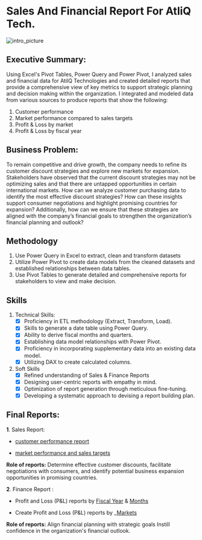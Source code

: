 # Sales And Financial Report For AtliQ Tech.

![intro_picture](https://github.com/user-attachments/assets/51aaee61-a52a-4b86-88ed-26a37ac3f341)

## Executive Summary:
Using Excel's Pivot Tables, Power Query and Power Pivot, I analyzed sales and financial data for AtilQ Technologies and created detailed reports that provide a comprehensive view of key metrics to support strategic planning and decision making within the organization. I integrated and modeled data from various sources to produce reports that show the following:
1. Customer performance
2. Market performance compared to sales targets
3. Profit & Loss by market
4. Profit & Loss by fiscal year

## Business Problem:

To remain competitive and drive growth, the company needs to refine its customer discount strategies and explore new markets for expansion. Stakeholders have observed that the current discount strategies may not be optimizing sales and that there are untapped opportunities in certain international markets. How can we analyze customer purchasing data to identify the most effective discount strategies? How can these insights support consumer negotiations and highlight promising countries for expansion? Additionally, how can we ensure that these strategies are aligned with the company’s financial goals to strengthen the organization’s financial planning and outlook?

## Methodology
1. Use Power Query in Excel to extract, clean and transform datasets 
2. Utilize Power Pivot to create data models from the cleaned datasets and established relationships between data tables.
3. Use Pivot Tables to generate detailed and comprehensive reports for stakeholders to view and make decision.

## Skills
1. Technical Skills:
   - [x]	Proficiency in ETL methodology (Extract, Transform, Load).
   - [x]	Skills to generate a date table using Power Query.
   - [x]	Ability to derive fiscal months and quarters.
   - [x]	Establishing data model relationships with Power Pivot.
   - [x]	Proficiency in incorporating supplementary data into an existing data model.
   - [x]	Utilizing DAX to create calculated columns.

2. Soft Skills
   - [x]	Refined understanding of Sales & Finance Reports
   - [x]	Designing user-centric reports with empathy in mind.
   - [x]	Optimization of report generation through meticulous fine-tuning.
   - [x]	Developing a systematic approach to devising a report building plan.

## Final Reports:
**1**. Sales Report:

  -  [customer performance report](https://github.com/profabubakar/AtilQ-Sales-And-Financial-Report/blob/main/Customer%20Performance%20Report.pdf)

- [market performance and sales targets](https://github.com/profabubakar/AtilQ-Sales-And-Financial-Report/blob/main/Market%20Performance%20vs%20Target%20Report.pdf)


**Role of reports:** Determine effective customer discounts, facilitate negotiations with consumers, and identify potential business expansion opportunities in promising countries.


**2**. Finance Report :

- Profit and Loss (P&L) reports by [Fiscal Year](https://github.com/profabubakar/AtilQ-Sales-And-Financial-Report/blob/main/P%26L%20Statement%20by%20Fiscal%20Year.pdf) & [Months](https://github.com/profabubakar/AtilQ-Sales-And-Financial-Report/blob/main/P%26L%20Statement%20by%20Months.pdf)

 - Create Profit and Loss (P&L) reports by _[Markets](https://github.com/profabubakar/AtilQ-Sales-And-Financial-Report/blob/main/P%26L%20Statement%20by%20Markets.pdf)

 **Role of reports:** Align financial planning with strategic goals Instill confidence in the organization's financial outlook.


